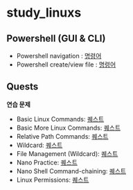 # study_linuxs

## Powershell (GUI & CLI)
- Powershell navigation : [명령어](/codes/10_powershell.sh)
- Powershell create/view file : [명령어](/codes/20_control_file_dir_powershell.sh)

## Quests

**연습 문제**

- Basic Linux Commands: [퀘스트](/codes/quests/10_basic_linux_commands.md)
- Basic More Linux Commands: [퀘스트](/codes/quests/20_basic_more_linux_commands.md) 
- Relative Path Commands: [퀘스트](/codes/quests/30_relative_path_commands.md)
- Wildcard: [퀘스트](/codes/quests/40_linux_wildcard_practice.md)
- File Management (Wildcard): [퀘스트](/codes/quests/41_linux_file_management_wildcard_practice.md)
- Nano Practice: [퀘스트](/codes/quests/50_linux_practice_problems.md)
- Nano Shell Command-chaining: [퀘스트](/codes/quests/51_linux_practice_problems.md)
- Linux Permissions: [퀘스트](/codes/quests/52_linux_Manage-permissions.md)